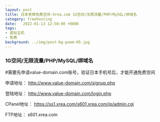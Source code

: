```yaml
---
layout: post
title: 日本老牌免费空间-Xrea.com 1G空间/无限流量/PHP/MySQL/绑域名
category: freehosting
date:   2022-01-13 12:50:00 +0800
tags:
- 虚拟主机
- 免费
background: ../img/post-bg-poem-05.jpg
---
```


### 1G空间/无限流量/PHP/MySQL/绑域名

#需要先申请value-domain.com账号，验证日本手机号后，才能开通免费空间

申请地址：
http://www.value-domain.com/signup.php

登陆地址：
http://www.value-domain.com/login.php

CPanel地址：
https://ss1.xrea.com/s601.xrea.com/jp/admin.cgi

FTP地址：
s601.xrea.com